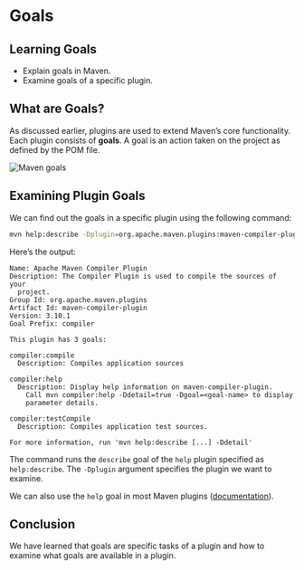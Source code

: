 # Goals

## Learning Goals

- Explain goals in Maven.
- Examine goals of a specific plugin.

## What are Goals?

As discussed earlier, plugins are used to extend Maven’s core functionality.
Each plugin consists of **goals**. A goal is an action taken on the project as
defined by the POM file.

![Maven goals](https://curriculum-content.s3.amazonaws.com/java-mod-5/maven-goals.png)

## Examining Plugin Goals

We can find out the goals in a specific plugin using the following command:

```bash
mvn help:describe -Dplugin=org.apache.maven.plugins:maven-compiler-plugin
```

Here’s the output:

```plaintext
Name: Apache Maven Compiler Plugin
Description: The Compiler Plugin is used to compile the sources of your
  project.
Group Id: org.apache.maven.plugins
Artifact Id: maven-compiler-plugin
Version: 3.10.1
Goal Prefix: compiler

This plugin has 3 goals:

compiler:compile
  Description: Compiles application sources

compiler:help
  Description: Display help information on maven-compiler-plugin.
    Call mvn compiler:help -Ddetail=true -Dgoal=<goal-name> to display
    parameter details.

compiler:testCompile
  Description: Compiles application test sources.

For more information, run 'mvn help:describe [...] -Ddetail'
```

The command runs the `describe` goal of the `help` plugin specified as
`help:describe`. The `-Dplugin` argument specifies the plugin we want to
examine.

We can also use the `help` goal in most Maven plugins
([documentation](https://maven.apache.org/guides/mini/guide-configuring-plugins.html#help-goal)).

## Conclusion

We have learned that goals are specific tasks of a plugin and how to examine
what goals are available in a plugin.
